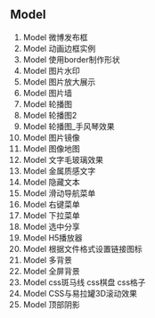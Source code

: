 ## Model

1. Model 微博发布框
2. Model 动画边框实例
3. Model 使用border制作形状
4. Model 图片水印
5. Model 图片放大展示
6. Model 图片墙
7. Model 轮播图
8. Model 轮播图2
9. Model 轮播图_手风琴效果
10. Model 图片镜像
11. Model 图像地图
12. Model 文字毛玻璃效果
13. Model 金属质感文字
14. Model 隐藏文本
15. Model 滑动导航菜单
16. Model 右键菜单
17. Model 下拉菜单
18. Model 选中分享
19. Model H5播放器
20. Model 根据文件格式设置链接图标
21. Model 多背景
22. Model 全屏背景
23. Model css斑马线 css棋盘 css格子
24. Model CSS与易拉罐3D滚动效果
25. Model 顶部阴影
